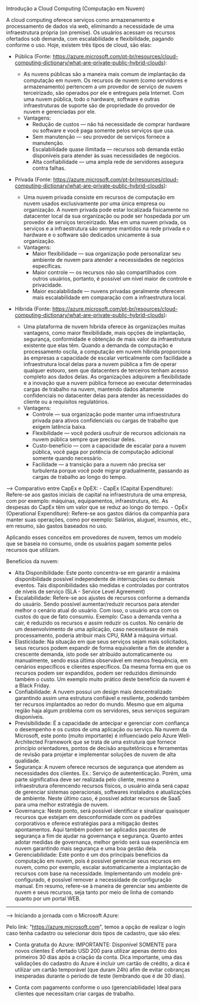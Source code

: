 Introdução a Cloud Computing (Computação em Nuvem)

A cloud computing oferece serviços como armazenamento e processamento de dados via web, eliminando a necessidade de uma infraestrutura própria (on premise).
Os usuários acessam os recursos ofertados sob demanda, com escalabilidade e flexibilidade, pagando conforme o uso. Hoje, existem três tipos de cloud, são elas:

- Pública (Fonte: https://azure.microsoft.com/pt-br/resources/cloud-computing-dictionary/what-are-private-public-hybrid-clouds):
  - As nuvens públicas são a maneira mais comum de implantação da computação em nuvem. Os recursos de nuvem (como servidores e armazenamento) pertencem a um provedor de serviço de nuvem terceirizado,
são operados por ele e entregues pela Internet. Com uma nuvem pública, todo o hardware, software e outras infraestruturas de suporte são de propriedade do provedor de nuvem e gerenciadas por ele.
  - Vantagens:
    - Redução de custos — não há necessidade de comprar hardware ou software e você paga somente pelos serviços que usa.
    - Sem manutenção — seu provedor de serviços fornece a manutenção.
    - Escalabilidade quase ilimitada — recursos sob demanda estão disponíveis para atender às suas necessidades de negócios.
    - Alta confiabilidade — uma ampla rede de servidores assegura contra falhas.

- Privada (Fonte: https://azure.microsoft.com/pt-br/resources/cloud-computing-dictionary/what-are-private-public-hybrid-clouds):
  - Uma nuvem privada consiste em recursos de computação em nuvem usados exclusivamente por uma única empresa ou organização. A nuvem privada pode estar localizada fisicamente no datacenter local da sua organização ou pode ser hospedada por um provedor de serviços terceirizado. Mas em uma nuvem privada, os serviços e a infraestrutura são sempre mantidos na rede privada e o hardware e o software são dedicados unicamente à sua organização.
  - Vantagens:
    - Maior flexibilidade — sua organização pode personalizar seu ambiente de nuvem para atender a necessidades de negócios específicas.
    - Maior controle — os recursos não são compartilhados com outros usuários, portanto, é possível um nível maior de controle e privacidade.
    - Maior escalabilidade — nuvens privadas geralmente oferecem mais escalabilidade em comparação com a infraestrutura local.

- Híbrida (Fonte: https://azure.microsoft.com/pt-br/resources/cloud-computing-dictionary/what-are-private-public-hybrid-clouds):
  - Uma plataforma de nuvem híbrida oferece às organizações muitas vantagens, como maior flexibilidade, mais opções de implantação, segurança, conformidade e obtenção de mais valor da infraestrutura existente que elas têm.
    Quando a demanda de computação e processamento oscila, a computação em nuvem híbrida proporciona às empresas a capacidade de escalar verticalmente com facilidade a infraestrutura local delas para a nuvem pública a fim de
    operar qualquer estouro, sem que datacenters de terceiros tenham acesso completo aos dados delas. As organizações adquirem a flexibilidade e a inovação que a nuvem pública fornece ao executar determinadas cargas de
    trabalho na nuvem, mantendo dados altamente confidenciais no datacenter delas para atender às necessidades do cliente ou a requisitos regulatórios.
  - Vantagens:
    - Controle — sua organização pode manter uma infraestrutura privada para ativos confidenciais ou cargas de trabalho que exigem latência baixa.
    - Flexibilidade — você poderá usufruir de recursos adicionais na nuvem pública sempre que precisar deles.
    - Custo-benefício — com a capacidade de escalar para a nuvem pública, você paga por potência de computação adicional somente quando necessário.
    - Facilidade — a transição para a nuvem não precisa ser turbulenta porque você pode migrar gradualmente, passando as cargas de trabalho ao longo do tempo.

--> Comparativo entre CapEx e OpEX:
    - CapEx (Capital Expenditure): 
        Refere-se aos gastos iniciais de capital na infraestrutura de uma empresa, com por exemplo: máquinas, equipamentos,         infraestrutura, etc.
      As despesas do CapEx têm um valor que se reduz ao longo do tempo.
    - OpEx (Operational Expenditure):
        Refere-se aos gastos diários da companhia para manter suas operações, como por exemplo: Salários, aluguel, insumos,         etc., em resumo, são gastos baseados no uso.

  Aplicando esses conceitos em provedores de nuvem, temos um modelo que se baseia no consumo, onde os usuários pagam somente pelos recursos que utilizam.

Benefícios da nuvem:
- Alta Disponibilidade: Este ponto concentra-se em garantir a máxima disponibilidade possível independente de interrupções ou demais eventos. Tais disponibilidades são medidas e controladas por contratos de níveis de serviço (SLA - Service Level Agreement)
- Escalabilidade: Refere-se aos ajustes de recursos conforme a demanda do usuário. Sendo possível aumentar/reduzir  recursos para atender melhor o cenário atual do usuário. Com isso, o usuário arca com os custos do que de fato consumiu. Exemplo: Caso a demanda venha a cair, é reduzido os recursos e assim reduzir os custos. No cenário de um desenvolvimento de uma aplicação, caso necessitasse de mais processamento, poderia atribuir mais CPU, RAM à máquina virtual.
- Elasticidade: Na situação em que seus serviços sejam mais solicitados, seus recursos podem expandir de forma equivalente a fim de atender a crescente demanda, isto pode ser atribuído automaticamente ou manualmente, sendo essa última observável em menos frequência, em cenários específicos e clientes específicos. Da mesma forma em que os recursos podem ser expandidos, podem ser reduzidos diminuindo também o custo. Um exemplo muito prático deste benefício da nuvem é a Black Friday.
- Confiabilidade: A nuvem possui um design mais descentralizado garantindo assim uma estrutura confiável e resiliente, podendo também ter recursos implantados ao redor do mundo. Mesmo que em alguma região haja algum problema com os servidores, seus serviços seguiram disponíveis.
- Previsibilidade: É a capacidade de antecipar e gerenciar com confiança o desempenho e os custos de uma aplicação ou serviço. Na nuvem da Microsoft, este ponto (muito importante) é influenciado pelo Azure Well-Architected Framework que se trata de uma estrutura que fornece princípio orientadores, pontos de decisão arquitetônicos e ferramentas de revisão para projetar e implementar soluções de nuvem de alta qualidade.
- Segurança: A nuvem oferece recursos de segurança que atendem as necessidades dos clientes. Ex.: Serviço de autententicação. Porém, uma parte significativa deve ser realizada pelo cliente, mesmo a infraestrutura oferencendo recursos físicos, o usuário ainda será capaz de gerenciar sistemas operacionais, softwares instalados e atualizações de ambiente. Neste último caso, é possível adotar recursos de SaaS para uma melhor estratégia de nuvem.
- Governança: Neste ponto, será possível identificar e sinalizar quaisquer recursos que estejam em desconformidade com os padrões corporativos e oferece estratégias para a mitigação destes apontamentos. Aqui também podem ser aplicados pacotes de segurança a fim de ajudar na governança e segurança.
Quanto antes adotar medidas de governança, melhor gerido será sua experiência em nuvem garantindo mais segurança e uma boa gestão dela.
- Gerenciabilidade: Este ponto é um dos principais benefícios da computação em nuvem, pois é possível gerenciar seus recursos em nuvem, como por exemplo, escalar automaticamente a implantação de recursos com base na necessidade. Implementando um modelo pré-configurado, é possível remover a necessidade de configuração manual. Em resumo, refere-se à maneira de gerenciar seu ambiente de nuvem e seus recursos, seja tanto por meio de linha de comando quanto por um portal WEB.
------------------------------------------------------------------------------------------------------------------------
--> Iniciando a jornada com o Microsoft Azure:

  Pelo link: "https://azure.microsoft.com", temos a opção de realizar o login caso tenha cadastro ou selecionar dois tipos de cadastro, que são eles:
  -  Conta gratuíta do Azure:
      IMPORTANTE: Disponível SOMENTE para novos clientes
     É ofertado USD 200 para utilizar apenas dentro dos primeiros 30 dias após a criação da conta.
     Dica importante, uma das validações do cadastro do Azure é incluir um cartão de crédito, a dica é utilizar um cartão temporável (que duram 24h) afim de evitar cobranças inesperadas durante o período de teste (lembrando que é de 30 dias).

  -  Conta com pagamento conforme o uso (gerenciabilidade)
      Ideal para clientes que necessitam criar cargas de trabalho.
    
    




























   
